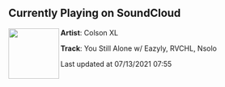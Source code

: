 ## Currently Playing on SoundCloud

[<img align="left" width="100" src="https://i1.sndcdn.com/artworks-yNYCsiKEzGFa5aS9-h60p8w-t500x500.jpg">](https://soundcloud.com/colson_xl/you-still-alone-w-eazyly-rvchl-nsolo)

**Artist**: Colson XL 

**Track**: You Still Alone w/ Eazyly, RVCHL, Nsolo

Last updated at 07/13/2021 07:55

